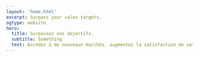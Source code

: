 ```yaml
---
layout: 'home.html'
excerpt: Surpass your sales targets.
ogtype: website
hero:
  title: Surpassez vos objectifs.
  subtitle: Something
  text: Accédez à de nouveaux marchés, augmentez la satisfaction de votre clientèle, et augmentez vos revenus en délegant vos ventes à des experts.
---
```

